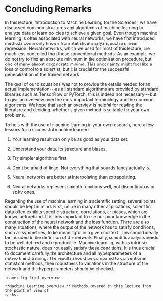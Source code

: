 # Concluding Remarks

In this lecture, 'Introduction to Machine Learning for the Sciences', we
have discussed common structures and algorithms of machine learning to
analyze data or learn policies to achieve a given goal. Even though
machine learning is often associated with neural networks, we have first
introduced methods commonly known from statistical analysis, such as
linear regression. Neural networks, which we used for most of this
lecture, are much less controlled than these conventional methods. As an
example, we do not try to find an absolute minimum in the optimization
procedure, but one of many almost degenerate minima. This uncertainty
might feel like a loss of control to a scientist, but it is crucial for
the successful generalization of the trained network

The goal of our discussions was not to provide the details needed for an
actual implementation---as all standard algorithms are provided by
standard libraries such as TensorFlow or PyTorch, this is indeed not
necessary---but to give an overview over the most important terminology
and the common algorithms. We hope that such an overview is helpful for
reading the literature and deciding, whether a given method is suitable
for your own problems.

To help with the use of machine learning in your own research, here a
few lessons for a successful machine learner:

1.  Your learning result can only be as good as your data set.

2.  Understand your data, its structure and biases.

3.  Try simpler algorithms first.

4.  Don't be afraid of lingo. Not everything that sounds fancy actually
    is.

5.  Neural networks are better at interpolating than extrapolating.

6.  Neural networks represent smooth functions well, not discontinuous
    or spiky ones.

Regarding the use of machine learning in a scientific setting, several
points should be kept in mind. First, unlike in many other applications,
scientific data often exhibits specific structure, correlations, or
biases, which are known beforehand. It is thus important to use our
prior knowledge in the construction of the neural network and the loss
function. There are also many situations, where the output of the
network has to satisfy conditions, such as symmetries, to be meaningful
in a given context. This should ideally be included in the definition of
the network. Finally, scientific analysis needs to be well defined and
reproducible. Machine learning, with its intrinsic stochastic nature,
does not easily satisfy these conditions. It is thus crucial to document
carefully the architecture and all hyperparameters of a network and
training. The results should be compared to conventional statistical
methods, their robustness to variations in the structure of the network
and the hyperparameters should be checked.

```{figure} ../_static/lecture_specific/conclusion/overview_ml.png
:name: fig:final_overview

**Machine Learning overview.** Methods covered in this lecture from
the point of view of
tasks.
```

